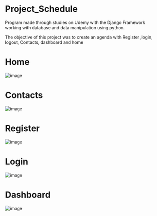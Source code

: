 # Project_Schedule

Program made through studies on Udemy with the Django Framework working with database and data manipulation using python. 

The objective of this project was to create an agenda with Register ,login, logout, Contacts, dashboard and home

# Home

![image](https://user-images.githubusercontent.com/94979678/198348497-f7e712e5-85d0-4abd-9729-5310372931ae.png)

# Contacts

![image](https://user-images.githubusercontent.com/94979678/198348683-b083cb5d-c3c4-4f89-8489-d57f49d2cbae.png)

# Register

![image](https://user-images.githubusercontent.com/94979678/198348744-acc1969f-2559-4f8e-a22a-cf0b16bb8011.png)

# Login

![image](https://user-images.githubusercontent.com/94979678/198348987-668f9fb8-cdb7-48ac-9eb8-0312720dc4db.png)


# Dashboard

![image](https://user-images.githubusercontent.com/94979678/198349142-3790dc84-52e3-44dd-82bc-8f195b5a2588.png)
